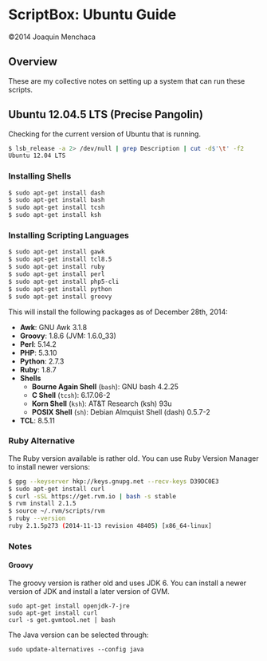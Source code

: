 # ScriptBox: Ubuntu Guide
©2014 Joaquin Menchaca

## Overview

These are my collective notes on setting up a system that can run these scripts.

## Ubuntu 12.04.5 LTS (Precise Pangolin)

Checking for the current version of Ubuntu that is running.

```bash
$ lsb_release -a 2> /dev/null | grep Description | cut -d$'\t' -f2
Ubuntu 12.04 LTS
```

### Installing Shells

```bash
$ sudo apt-get install dash
$ sudo apt-get install bash
$ sudo apt-get install tcsh
$ sudo apt-get install ksh
```

### Installing Scripting Languages

```bash
$ sudo apt-get install gawk
$ sudo apt-get install tcl8.5
$ sudo apt-get install ruby
$ sudo apt-get install perl
$ sudo apt-get install php5-cli
$ sudo apt-get install python
$ sudo apt-get install groovy
```

This will install the following packages as of December 28th, 2014:

* **Awk**: GNU Awk 3.1.8
* **Groovy**: 1.8.6 (JVM: 1.6.0_33)
* **Perl**: 5.14.2
* **PHP**: 5.3.10
* **Python**: 2.7.3
* **Ruby**: 1.8.7
* **Shells**
  * **Bourne Again Shell** (`bash`): GNU bash 4.2.25
  * **C Shell** (`tcsh`): 6.17.06-2
  * **Korn Shell** (`ksh`): AT&T Research (ksh) 93u
  * **POSIX Shell** (`sh`): Debian Almquist Shell (dash) 0.5.7-2
* **TCL**: 8.5.11

### Ruby Alternative

The Ruby version available is rather old.  You can use Ruby Version Manager to install newer versions:

```Bash
$ gpg --keyserver hkp://keys.gnupg.net --recv-keys D39DC0E3
$ sudo apt-get install curl
$ curl -sSL https://get.rvm.io | bash -s stable
$ rvm install 2.1.5
$ source ~/.rvm/scripts/rvm
$ ruby --version
ruby 2.1.5p273 (2014-11-13 revision 48405) [x86_64-linux]
```

### Notes


#### Groovy

The groovy version is rather old and uses JDK 6.  You can install a newer version of JDK and install a later version of GVM.

```
sudo apt-get install openjdk-7-jre
sudo apt-get install curl
curl -s get.gvmtool.net | bash
```

The Java version can be selected through:

```
sudo update-alternatives --config java
```
